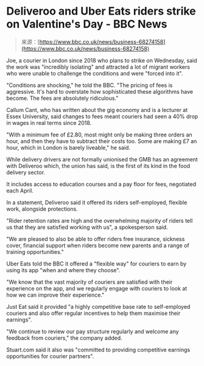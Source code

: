 <!--yml
category: 未分类
date: 2024-05-27 14:55:37
-->

# Deliveroo and Uber Eats riders strike on Valentine's Day - BBC News

> 来源：[https://www.bbc.co.uk/news/business-68274158](https://www.bbc.co.uk/news/business-68274158)

Joe, a courier in London since 2018 who plans to strike on Wednesday, said the work was "incredibly isolating" and attracted a lot of migrant workers who were unable to challenge the conditions and were "forced into it".

"Conditions are shocking," he told the BBC. "The pricing of fees is aggressive. It's hard to overstate how sophisticated these algorithms have become. The fees are absolutely ridiculous."

Callum Cant, who has written about the gig economy and is a lecturer at Essex University, said changes to fees meant couriers had seen a 40% drop in wages in real terms since 2018.

"With a minimum fee of £2.80, most might only be making three orders an hour, and then they have to subtract their costs too. Some are making £7 an hour, which in London is barely liveable," he said.

While delivery drivers are not formally unionised the GMB has an agreement with Deliveroo which, the union has said, is the first of its kind in the food delivery sector.

It includes access to education courses and a pay floor for fees, negotiated each April.

In a statement, Deliveroo said it offered its riders self-employed, flexible work, alongside protections.

"Rider retention rates are high and the overwhelming majority of riders tell us that they are satisfied working with us", a spokesperson said.

"We are pleased to also be able to offer riders free insurance, sickness cover, financial support when riders become new parents and a range of training opportunities."

Uber Eats told the BBC it offered a "flexible way" for couriers to earn by using its app "when and where they choose".

"We know that the vast majority of couriers are satisfied with their experience on the app, and we regularly engage with couriers to look at how we can improve their experience."

Just Eat said it provided "a highly competitive base rate to self-employed couriers and also offer regular incentives to help them maximise their earnings".

"We continue to review our pay structure regularly and welcome any feedback from couriers," the company added.

Stuart.com said it also was "committed to providing competitive earnings opportunities for courier partners".